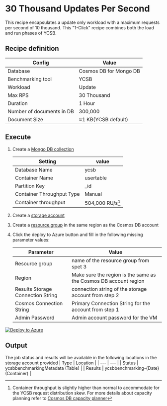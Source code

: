 # 30 Thousand Updates Per Second
This recipe encapsulates a update only workload with a maximum requests per second of 10 thousand. This "1-Click" recipe combines both the load and run phases of YCSB.

## Recipe definition 

|  Config   |  Value   |
| --- | --- |
| Database | Cosmos DB for Mongo DB |
| Benchmarking tool | YCSB |
| Workload | Update |
| Max RPS | 30 Thousand |
| Duration | 1 Hour |
| Number of documents in DB |300,000|
| Document Size | ≈1 KB(YCSB default) |

## Execute
1. Create a [Mongo DB collection](https://learn.microsoft.com/en-us/azure/cosmos-db/mongodb/quickstart-java)

   |  Setting   |  value  | 
   | --- | --- |
   | Database Name | ycsb | 
   | Container Name | usertable | 
   | Partition Key  | _id |
   | Container Throughput Type | Manual |  
   | Container throughput | 504,000 RU/s[^1] |

[^1]: Container throughput is slightly higher than normal to accommodate for the YCSB request distribution skew. For more details about capacity planning refer to [Cosmos DB capacity planner](https://learn.microsoft.com/en-us/azure/cosmos-db/mongodb/estimate-ru-capacity-planner)  
   
2. Create a [storage account](https://learn.microsoft.com/en-us/azure/storage/common/storage-account-create?tabs=azure-portal) 
3. Create a [resource group](https://learn.microsoft.com/en-us/azure/azure-resource-manager/management/manage-resource-groups-portal) in the same region as the Cosmos DB account 
4. Click the deploy to Azure button and fill in the following missing parameter values:

   |  Parameter   |  Value  |
   | --- | --- |
   | Resource group | name of the resource group from spet 3 |
   | Region | Make sure the region is the same as the Cosmos DB account region |
   | Results Storage Connection String | connection string of the storage account from step 2 |
   | Cosmos Connection String  | Primary Connection String for the account from step 1 |
   | Admin Password | Admin account password for the VM |
   
 
[![Deploy to Azure](https://aka.ms/deploytoazurebutton)](https://portal.azure.com/#create/Microsoft.Template/uri/https%3A%2F%2Fraw.githubusercontent.com%2FAzure%2Fazure-db-benchmarking%2Fmain%2Fcosmos%2Fmongoapi%2Ftools%2Fjava%2Fycsb%2Frecipes%2Fupdate%2F30-thousand-rps-update%2Fazuredeploy.json)

## Output
The job status and results will be available in the following locations in the storage account provided
| Type | Location |
| --- | --- |
| Status  | ycsbbenchmarkingMetadata (Table) |
| Results | ycsbbenchmarking-{Date} (Container) |



